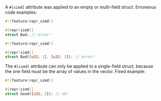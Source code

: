 A `#[simd]` attribute was applied to an empty or multi-field struct.
Erroneous code examples:
```rust
#![feature(repr_simd)]

#[repr(simd)]
struct Bad; // error!
```
```rust
#![feature(repr_simd)]

#[repr(simd)]
struct Bad([u32; 1], [u32; 1]); // error!
```
The `#[simd]` attribute can only be applied to a single-field struct, because
the one field must be the array of values in the vector.
Fixed example:
```rust
#![feature(repr_simd)]

#[repr(simd)]
struct Good([u32; 2]); // ok!
```
